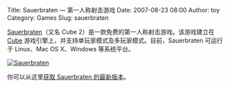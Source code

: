 Title: Sauerbraten — 第一人称射击游戏
Date: 2007-08-23 08:00
Author: toy
Category: Games
Slug: sauerbraten

[Sauerbraten](http://strlen.com/sauerbraten/)（又名 Cube
2）是一款免费的第一人称射击游戏。该游戏建立在
[Cube](http://www.cubeengine.com/)
游戏引擎上，并支持单玩家模式及多玩家模式。目前，Sauerbraten 可运行于
Linux、Mac OS X、Windows 等系统平台。

[![Sauerbraten](http://i.linuxtoy.org/i/2007/08/sauerbraten_s.jpg)](http://i.linuxtoy.org/i/2007/08/sauerbraten.jpg)

你可以从这里[获取 Sauerbraten
的最新版本](http://sourceforge.net/project/showfiles.php?group_id=102911)。

